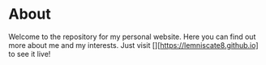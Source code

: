 # About
Welcome to the repository for my personal website.
Here you can find out more about me and my interests.
Just visit [][https://lemniscate8.github.io] to see it live!
